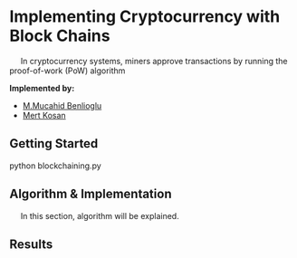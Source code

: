 # Implementing Cryptocurrency with Block Chains

&nbsp;&nbsp;&nbsp;&nbsp;
In cryptocurrency systems, miners approve transactions by running the proof-of-work (PoW) algorithm

**Implemented by:**

 * [M.Mucahid Benlioglu](https://github.com/mbenlioglu)
 * [Mert Kosan](https://github.com/mertkosan)


## Getting Started

python blockchaining.py

## Algorithm & Implementation

&nbsp;&nbsp;&nbsp;&nbsp;
In this section, algorithm will be explained.

## Results

&nbsp;&nbsp;&nbsp;&nbsp;
